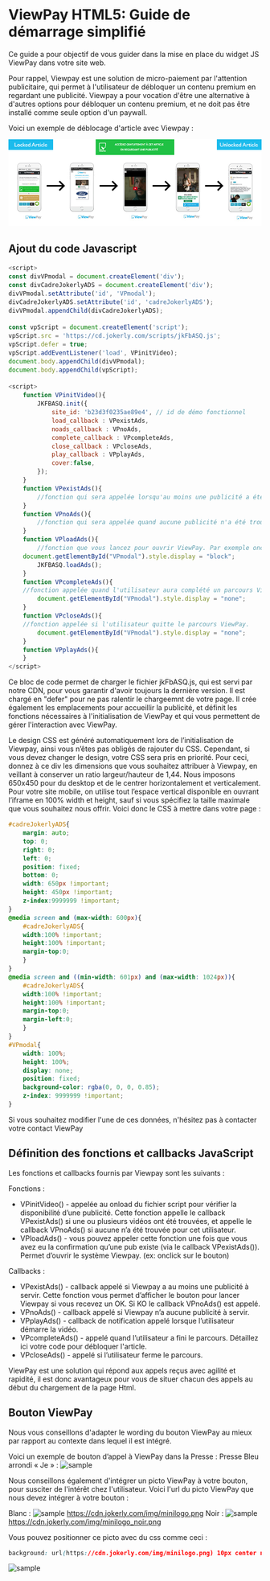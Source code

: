 # ViewPay HTML5: Guide de démarrage simplifié
Ce guide a pour objectif de vous guider dans la mise en place du widget JS ViewPay dans votre site web.

Pour rappel, Viewpay est une solution de micro-paiement par l'attention publicitaire, qui permet à l'utilisateur de débloquer un contenu premium en regardant une publicité. Viewpay a pour vocation d'être une alternative à d'autres options pour débloquer un contenu premium, et ne doit pas être installé comme seule option d'un paywall.

Voici un exemple de déblocage d'article avec Viewpay : 

![sample](https://github.com/TechViewpay/ViewPay-iOS/blob/master/DocImages/parcours_vp_mobile3.png?raw=true)

## Ajout du code Javascript
```javascript
<script>
const divVPmodal = document.createElement('div');
const divCadreJokerlyADS = document.createElement('div');
divVPmodal.setAttribute('id', 'VPmodal');
divCadreJokerlyADS.setAttribute('id', 'cadreJokerlyADS');
divVPmodal.appendChild(divCadreJokerlyADS);

const vpScript = document.createElement('script');
vpScript.src = 'https://cd.jokerly.com/scripts/jkFbASQ.js';
vpScript.defer = true;
vpScript.addEventListener('load', VPinitVideo);
document.body.appendChild(divVPmodal);
document.body.appendChild(vpScript);

<script> 
	function VPinitVideo(){
		JKFBASQ.init({
			site_id: 'b23d3f0235ae89e4', // id de démo fonctionnel
			load_callback : VPexistAds,
			noads_callback : VPnoAds,
			complete_callback : VPcompleteAds,
			close_callback : VPcloseAds,
			play_callback : VPplayAds,
			cover:false,
		});
	}
	function VPexistAds(){
		//fonction qui sera appelée lorsqu'au moins une publicité a été trouvée. Vous pouvez afficher un bouton dans un paywall par exemple.
	}
	function VPnoAds(){
		//fonction qui sera appelée quand aucune publicité n'a été trouvée. Vous pouvez par exemple cacher le bouton, ou déclencher un autre process.
	}
	function VPloadAds(){
		//fonction que vous lancez pour ouvrir ViewPay. Par exemple onclick sur un bouton "Regarder une publicité"
    document.getElementById("VPmodal").style.display = "block";
		JKFBASQ.loadAds();
	}
	function VPcompleteAds(){
    //fonction appelée quand l'utilisateur aura complété un parcours ViewPay. Insérer ici le code nécessaire à l'obtention de l'article / du contenu.
		document.getElementById("VPmodal").style.display = "none";
	}
	function VPcloseAds(){
    //fonction appelée si l'utilisateur quitte le parcours ViewPay.
		document.getElementById("VPmodal").style.display = "none";
	}
	function VPplayAds(){
	}
</script>
```

Ce bloc de code permet de charger le fichier jkFbASQ.js, qui est servi par notre CDN, pour vous garantir d'avoir toujours la dernière version. Il est chargé en "defer" pour ne pas ralentir le chargeemnt de votre page.
Il crée également les emplacements pour accueillir la publicité, et définit les fonctions nécessaires à l'initialisation de ViewPay et qui vous permettent de gérer l'interaction avec ViewPay. 



Le design CSS est généré automatiquement lors de l’initialisation de Viewpay, ainsi vous n’êtes pas obligés de rajouter du CSS. Cependant, si vous devez changer le design, votre CSS sera pris en priorité. Pour ceci, donnez à ce div les dimensions que vous souhaitez attribuer à Viewpay, en veillant à conserver un ratio largeur/hauteur de 1,44.
Nous imposons 650x450 pour du desktop et de le centrer horizontalement et verticalement.
Pour votre site mobile, on utilise tout l’espace vertical disponible en ouvrant l’iframe en 100% width et height, sauf si vous spécifiez la taille maximale que vous souhaitez nous offrir.
Voici donc le CSS à mettre dans votre page :

```css
#cadreJokerlyADS{
	margin: auto;
	top: 0;
	right: 0;
	left: 0;
	position: fixed;
	bottom: 0;
	width: 650px !important;
	height: 450px !important;
	z-index:9999999 !important;
}
@media screen and (max-width: 600px){
	#cadreJokerlyADS{
	width:100% !important;
	height:100% !important;
	margin-top:0;
	}
}
@media screen and ((min-width: 601px) and (max-width: 1024px)){
	#cadreJokerlyADS{
	width:100% !important;
	height:100% !important;
	margin-top:0;
	margin-left:0;
	}
}
#VPmodal{
    width: 100%;
    height: 100%;
    display: none;
    position: fixed;
    background-color: rgba(0, 0, 0, 0.85);
    z-index: 9999999 !important;
}
```

Si vous souhaitez modifier l'une de ces données, n'hésitez pas à contacter votre contact ViewPay

## Définition des fonctions et callbacks JavaScript

Les fonctions et callbacks fournis par Viewpay sont les suivants : 

Fonctions : 
- VPinitVideo() - appelée au onload du fichier script pour vérifier la disponibilité d’une publicité. Cette fonction appelle le callback VPexistAds() si une ou plusieurs vidéos ont été trouvées, et appelle le callback VPnoAds() si aucune n’a été trouvée pour cet utilisateur.
- VPloadAds() - vous pouvez appeler cette fonction une fois que vous avez eu la confirmation qu’une pub existe (via le callback VPexistAds()). Permet d’ouvrir le système Viewpay. (ex: onclick sur le bouton)

Callbacks :
- VPexistAds() - callback appelé si Viewpay a au moins une publicité à servir. Cette fonction vous permet d’afficher le bouton pour lancer Viewpay si vous recevez un OK. Si KO le callback VPnoAds() est appelé.
- VPnoAds() - callback appelé si Viewpay n’a aucune publicité à servir.
- VPplayAds() - callback de notification appelé lorsque l’utilisateur démarre la vidéo.
- VPcompleteAds() - appelé quand l’utilisateur a fini le parcours. Détaillez ici votre code pour débloquer l'article.
- VPcloseAds() - appelé si l’utilisateur ferme le parcours.

ViewPay est une solution qui répond aux appels reçus avec agilité et rapidité, il est donc avantageux pour vous de situer chacun des appels au début du chargement de la page Html.

## Bouton ViewPay

Nous vous conseillons d'adapter le wording du bouton ViewPay au mieux par rapport au contexte dans lequel il est intégré.

Voici un exemple de bouton d’appel à ViewPay dans la Presse :
Presse Bleu arrondi « Je » :
![sample](https://cdn.jokerly.com/images/logosVP/Bouton_arrondi_bleu_presse_je.png)

Nous conseillons également d'intégrer un picto ViewPay à votre bouton, pour susciter de l'intérêt chez l'utilisateur.
Voici l'url du picto ViewPay que nous devez intégrer à votre bouton : 

Blanc : ![sample](https://cdn.jokerly.com/img/minilogo.png) https://cdn.jokerly.com/img/minilogo.png
Noir : ![sample](https://cdn.jokerly.com/img/minilogo_noir.png) https://cdn.jokerly.com/img/minilogo_noir.png

Vous pouvez positionner ce picto avec du css comme ceci :
```css
background: url(https://cdn.jokerly.com/img/minilogo.png) 10px center no-repeat;
```
![sample](https://cdn.jokerly.com/img/minilogo.png)
